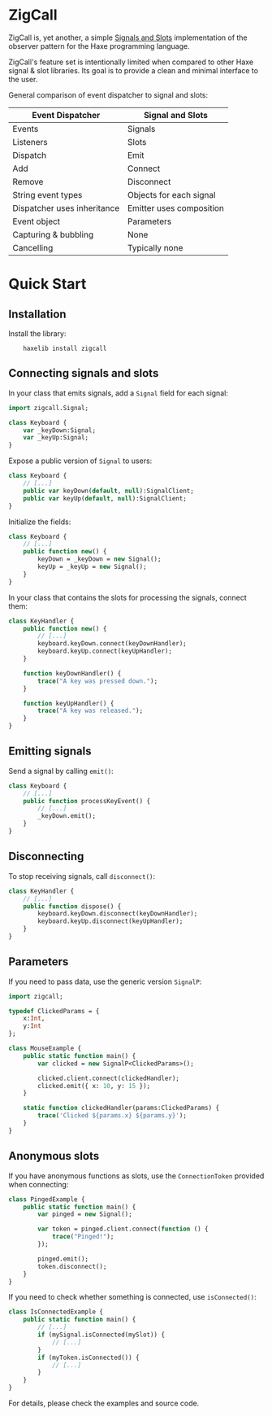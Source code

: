 ZigCall
=======

ZigCall is, yet another, a simple [Signals and Slots](https://en.wikipedia.org/wiki/Signals_and_slots) implementation of the observer pattern for the Haxe programming language.

ZigCall's feature set is intentionally limited when compared to other Haxe signal & slot libraries. Its goal is to provide a clean and minimal interface to the user.


General comparison of event dispatcher to signal and slots:

| Event Dispatcher | Signal and Slots |
|------------------|------------------|
| Events | Signals |
| Listeners | Slots |
| Dispatch | Emit |
| Add | Connect |
| Remove | Disconnect |
| String event types | Objects for each signal |
| Dispatcher uses inheritance | Emitter uses composition |
| Event object | Parameters |
| Capturing & bubbling  | None |
| Cancelling | Typically none |


Quick Start
===========

Installation
------------

Install the library:

        haxelib install zigcall


Connecting signals and slots
----------------------------

In your class that emits signals, add a `Signal` field for each signal:

```haxe
import zigcall.Signal;

class Keyboard {
    var _keyDown:Signal;
    var _keyUp:Signal;
}
```

Expose a public version of `Signal` to users:

```haxe
class Keyboard {
    // [...]
    public var keyDown(default, null):SignalClient;
    public var keyUp(default, null):SignalClient;
}
```

Initialize the fields:

```haxe
class Keyboard {
    // [...]
    public function new() {
        keyDown = _keyDown = new Signal();
        keyUp = _keyUp = new Signal();
    }
}
```

In your class that contains the slots for processing the signals, connect them:

```haxe
class KeyHandler {
    public function new() {
        // [...]
        keyboard.keyDown.connect(keyDownHandler);
        keyboard.keyUp.connect(keyUpHandler);
    }

    function keyDownHandler() {
        trace("A key was pressed down.");
    }

    function keyUpHandler() {
        trace("A key was released.");
    }
}
```

Emitting signals
----------------

Send a signal by calling `emit()`:

```haxe
class Keyboard {
    // [...]
    public function processKeyEvent() {
        // [...]
        _keyDown.emit();
    }
}
```

Disconnecting
-------------

To stop receiving signals, call `disconnect()`:

```haxe
class KeyHandler {
    // [...]
    public function dispose() {
        keyboard.keyDown.disconnect(keyDownHandler);
        keyboard.keyUp.disconnect(keyUpHandler);
    }
}
```

Parameters
----------

If you need to pass data, use the generic version `SignalP`:

```haxe
import zigcall;

typedef ClickedParams = {
    x:Int,
    y:Int
};

class MouseExample {
    public static function main() {
        var clicked = new SignalP<ClickedParams>();

        clicked.client.connect(clickedHandler);
        clicked.emit({ x: 10, y: 15 });
    }

    static function clickedHandler(params:ClickedParams) {
        trace('Clicked ${params.x} ${params.y}');
    }
}
```

Anonymous slots
---------------

If you have anonymous functions as slots, use the `ConnectionToken` provided when connecting:

```haxe
class PingedExample {
    public static function main() {
        var pinged = new Signal();

        var token = pinged.client.connect(function () {
            trace("Pinged!");
        });

        pinged.emit();
        token.disconnect();
    }
}
```

If you need to check whether something is connected, use `isConnected()`:

```haxe
class IsConnectedExample {
    public static function main() {
        // [...]
        if (mySignal.isConnected(mySlot)) {
            // [...]
        }
        if (myToken.isConnected()) {
            // [...]
        }
    }
}
```

For details, please check the examples and source code.
